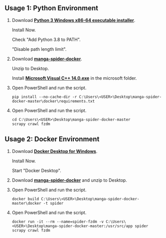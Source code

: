 ## Usage 1: Python Environment

1. Download [**Python 3 Windows x86-64 executable installer**](https://www.python.org/ftp/python/3.8.3/python-3.8.3-amd64.exe).

   Install Now. 

   Check "Add Python 3.8 to PATH".

   "Disable path length limit".

2. Download [**manga-spider-docker**](https://github.com/liyi1472/manga-spider-docker/archive/master.zip).

   Unzip to Desktop.

   Install [**Microsoft Visual C++ 14.0.exe**](https://github.com/liyi1472/manga-spider-docker/raw/master/microsoft/Microsoft%20Visual%20C%2B%2B%2014.0.exe) in the microsoft folder.

3. Open PowerShell and run the script.

   ```shell
   pip install --no-cache-dir -r C:\Users\<USER>\Desktop\manga-spider-docker-master\docker\requirements.txt
   ```

4. Open PowerShell and run the script.

   ```
   cd C:\Users\<USER>\Desktop\manga-spider-docker-master
   scrapy crawl fzdm
   ```



## Usage 2: Docker Environment

1. Download [**Docker Desktop for Windows**](https://download.docker.com/win/stable/Docker%20Desktop%20Installer.exe).

   Install Now. 

   Start "Docker Desktop".

2. Download [**manga-spider-docker**](https://github.com/liyi1472/manga-spider-docker/archive/master.zip) and unzip to Desktop.

3. Open PowerShell and run the script.

   ```shell
   docker build C:\Users\<USER>\Desktop\manga-spider-docker-master\docker -t spider
   ```

4. Open PowerShell and run the script.

   ```shell
   docker run -it --rm --name=spider-fzdm -v C:\Users\<USER>\Desktop\manga-spider-docker-master:/usr/src/app spider scrapy crawl fzdm
   ```

